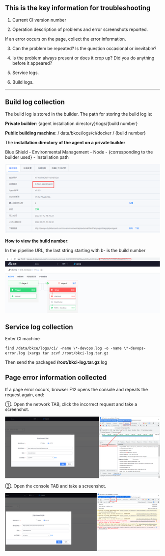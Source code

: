 ## This is the key information for troubleshooting

1. Current CI version number

2. Operation description of problems and error screenshots reported.

If an error occurs on the page, collect the error information.

3. Can the problem be repeated? Is the question occasional or inevitable?

4. Is the problem always present or does it crop up? Did you do anything before it appeared?

5. Service logs.

6. Build logs.

------

## Build log collection

The build log is stored in the builder. The path for storing the build log is:

**Private builder**: {agent installation directory}/logs/{build number}

**Public building machine**: / data/bkce/logs/ci/docker / {build number}

The **installation directory of the agent on a private builder**

Blue Shield - Environmental Management - Node - {corresponding to the builder used} - Installation path

![agent](../../.gitbook/assets/build_log_url.png)

**How to view the build number**:

In the pipeline URL, the last string starting with b- is the build number

![](../../.gitbook/assets/build_id.png)

## Service log collection

Enter CI machine

```
find /data/bkce/logs/ci/ -name \*-devops.log -o -name \*-devops-error.log |xargs tar zcvf /root/bkci-log.tar.gz
```

Then send the packaged **/root/bkci-log.tar.gz** log

## Page error information collected

If a page error occurs, browser F12 opens the console and repeats the request again, and:

①. Open the network TAB, click the incorrect request and take a screenshot.

![error_request](../../.gitbook/assets/error_request.png)

②. Open the console TAB and take a screenshot.

![error_console](../../.gitbook/assets/weberror_console.png)

